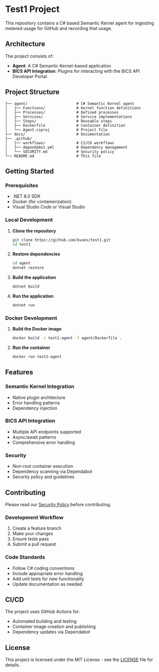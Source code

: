 # Test1 Project

This repository contains a C# based Semantic Kernel agent for ingesting metered usage for GitHub and recording that usage.

## Architecture

The project consists of:
- **Agent**: A C# Semantic Kernel-based application
- **BICS API Integration**: Plugins for interacting with the BICS API Developer Portal

## Project Structure

```
├── agent/                      # C# Semantic Kernel agent
│   ├── Functions/              # Kernel function definitions
│   ├── Processes/              # Defined processes
│   ├── Services/               # Service implementations
│   ├── Steps/                  # Reusable steps
│   ├── Dockerfile              # Container definition
│   └── Agent.csproj            # Project file
├── docs/                       # Documentation
├── .github/
│   ├── workflows/              # CI/CD workflows
│   ├── dependabot.yml          # Dependency management
│   └── SECURITY.md             # Security policy
└── README.md                   # This file
```

## Getting Started

### Prerequisites

- .NET 8.0 SDK
- Docker (for containerization)
- Visual Studio Code or Visual Studio

### Local Development

1. **Clone the repository**
   ```bash
   git clone https://github.com/kvaes/test1.git
   cd test1
   ```

2. **Restore dependencies**
   ```bash
   cd agent
   dotnet restore
   ```

3. **Build the application**
   ```bash
   dotnet build
   ```

4. **Run the application**
   ```bash
   dotnet run
   ```

### Docker Development

1. **Build the Docker image**
   ```bash
   docker build -t test1-agent -f agent/Dockerfile .
   ```

2. **Run the container**
   ```bash
   docker run test1-agent
   ```

## Features

### Semantic Kernel Integration
- Native plugin architecture
- Error handling patterns
- Dependency injection

### BICS API Integration
- Multiple API endpoints supported
- Async/await patterns
- Comprehensive error handling

### Security
- Non-root container execution
- Dependency scanning via Dependabot
- Security policy and guidelines

## Contributing

Please read our [Security Policy](.github/SECURITY.md) before contributing.

### Development Workflow

1. Create a feature branch
2. Make your changes
3. Ensure tests pass
4. Submit a pull request

### Code Standards

- Follow C# coding conventions
- Include appropriate error handling
- Add unit tests for new functionality
- Update documentation as needed

## CI/CD

The project uses GitHub Actions for:
- Automated building and testing
- Container image creation and publishing
- Dependency updates via Dependabot

## License

This project is licensed under the MIT License - see the [LICENSE](LICENSE) file for details.